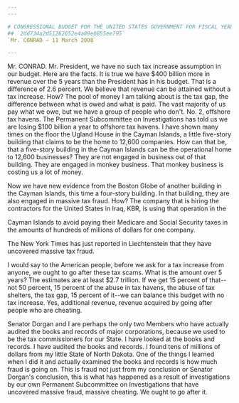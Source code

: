 ```yaml
---
---

# CONGRESSIONAL BUDGET FOR THE UNITED STATES GOVERNMENT FOR FISCAL YEAR
## `2dd734a2d51262652e4a09e0855ee795`
`Mr. CONRAD — 11 March 2008`

---
```



Mr. CONRAD. Mr. President, we have no such tax increase assumption in 
our budget. Here are the facts. It is true we have $400 billion more in 
revenue over the 5 years than the President has in his budget. That is 
a difference of 2.6 percent. We believe that revenue can be attained 
without a tax increase. How? The pool of money I am talking about is 
the tax gap, the difference between what is owed and what is paid. The 
vast majority of us pay what we owe, but we have a group of people who 
don't. No. 2, offshore tax havens. The Permanent Subcommittee on 
Investigations has told us we are losing $100 billion a year to 
offshore tax havens. I have shown many times on the floor the Ugland 
House in the Cayman Islands, a little five-story building that claims 
to be the home to 12,600 companies. How can that be, that a five-story 
building in the Cayman Islands can be the operational home to 12,600 
businesses? They are not engaged in business out of that building. They 
are engaged in monkey business. That monkey business is costing us a 
lot of money.

Now we have new evidence from the Boston Globe of another building in 
the Cayman Islands, this time a four-story building. In that building, 
they are also engaged in massive tax fraud. How? The company that is 
hiring the contractors for the United States in Iraq, KBR, is using 
that operation in the


Cayman Islands to avoid paying their Medicare and Social Security taxes 
in the amounts of hundreds of millions of dollars for one company.

The New York Times has just reported in Liechtenstein that they have 
uncovered massive tax fraud.

I would say to the American people, before we ask for a tax increase 
from anyone, we ought to go after these tax scams. What is the amount 
over 5 years? The estimates are at least $2.7 trillion. If we get 15 
percent of that--not 50 percent, 15 percent of the abuse in tax havens, 
the abuse of tax shelters, the tax gap, 15 percent of it--we can 
balance this budget with no tax increase. Yes, additional revenue, 
revenue acquired by going after people who are cheating.

Senator Dorgan and I are perhaps the only two Members who have 
actually audited the books and records of major corporations, because 
we used to be the tax commissioners for our State. I have looked at the 
books and records. I have audited the books and records. I found tens 
of millions of dollars from my little State of North Dakota. One of the 
things I learned when I did it and actually examined the books and 
records is how much fraud is going on. This is fraud not just from my 
conclusion or Senator Dorgan's conclusion, this is what has happened as 
a result of investigations by our own Permanent Subcommittee on 
Investigations that have uncovered massive fraud, massive cheating. We 
ought to go after it.